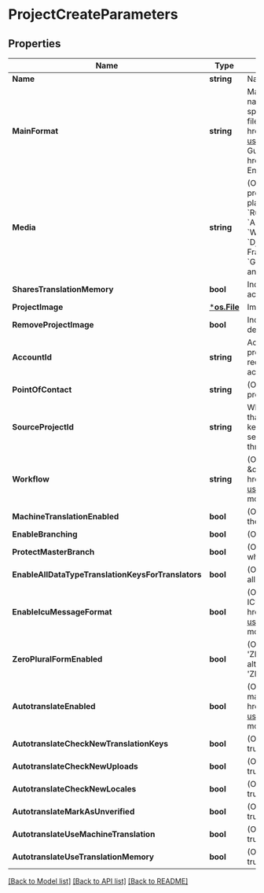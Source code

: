 # ProjectCreateParameters

## Properties

Name | Type | Description | Notes
------------ | ------------- | ------------- | -------------
**Name** | **string** | Name of the project | 
**MainFormat** | **string** | Main file format specified by its API Extension name. Used for locale downloads if no format is specified. For API Extension names of available file formats see &lt;a href&#x3D;\&quot;https://support.phrase.com/hc/en-us/sections/6111343326364\&quot;&gt;Format Guide&lt;/a&gt; or our &lt;a href&#x3D;\&quot;#formats\&quot;&gt;Formats API Endpoint&lt;/a&gt;. | [optional] 
**Media** | **string** | (Optional) Main technology stack used in the project. It affects for example the suggested placeholder style. Predefined values include: &#x60;Ruby&#x60;, &#x60;JavaScript&#x60;, &#x60;AngularJS&#x60;, &#x60;React&#x60;, &#x60;iOS&#x60;, &#x60;Android&#x60;, &#x60;Python&#x60;, &#x60;PHP&#x60;, &#x60;Java&#x60;, &#x60;Go&#x60;, &#x60;Windows Phone&#x60;, &#x60;Rails&#x60;, &#x60;Node.js&#x60;, &#x60;.NET&#x60;, &#x60;Django&#x60;, &#x60;Symfony&#x60;, &#x60;Yii Framework&#x60;, &#x60;Zend Framework&#x60;, &#x60;Apple App Store Description&#x60;, &#x60;Google Play Description&#x60;, but it can also take any other value. | [optional] 
**SharesTranslationMemory** | **bool** | Indicates whether the project should share the account&#39;s translation memory | [optional] 
**ProjectImage** | [***os.File**](*os.File.md) | Image to identify the project | [optional] 
**RemoveProjectImage** | **bool** | Indicates whether the project image should be deleted. | [optional] 
**AccountId** | **string** | Account ID to specify the actual account the project should be created in. Required if the requesting user is a member of multiple accounts. | [optional] 
**PointOfContact** | **string** | (Optional) User ID of the point of contact for the project. | [optional] 
**SourceProjectId** | **string** | When a source project ID is given, a clone of that project will be created, including all locales, keys and translations as well as the main project settings if they are not defined otherwise through the params. | [optional] 
**Workflow** | **string** | (Optional) Review Workflow. \&quot;simple\&quot; / \&quot;review\&quot;. &lt;a href&#x3D;\&quot;https://support.phrase.com/hc/en-us/articles/5784094755484\&quot;&gt;Read more&lt;/a&gt; | [optional] 
**MachineTranslationEnabled** | **bool** | (Optional) Enable machine translation support in the project. Required for Pre-Translation | [optional] 
**EnableBranching** | **bool** | (Optional) Enable branching in the project | [optional] 
**ProtectMasterBranch** | **bool** | (Optional) Protect the master branch in project where branching is enabled | [optional] 
**EnableAllDataTypeTranslationKeysForTranslators** | **bool** | (Optional) Otherwise, translators are not allowed to edit translations other than strings | [optional] 
**EnableIcuMessageFormat** | **bool** | (Optional) We can validate and highlight your ICU messages. &lt;a href&#x3D;\&quot;https://support.phrase.com/hc/en-us/articles/5822319545116\&quot;&gt;Read more&lt;/a&gt; | [optional] 
**ZeroPluralFormEnabled** | **bool** | (Optional) Displays the input fields for the &#39;ZERO&#39; plural form for every key as well although only some languages require the &#39;ZERO&#39; explicitly. | [optional] 
**AutotranslateEnabled** | **bool** | (Optional) Autopilot, requires machine_translation_enabled. &lt;a href&#x3D;\&quot;https://support.phrase.com/hc/en-us/articles/5822187934364\&quot;&gt;Read more&lt;/a&gt; | [optional] 
**AutotranslateCheckNewTranslationKeys** | **bool** | (Optional) Requires autotranslate_enabled to be true | [optional] 
**AutotranslateCheckNewUploads** | **bool** | (Optional) Requires autotranslate_enabled to be true | [optional] 
**AutotranslateCheckNewLocales** | **bool** | (Optional) Requires autotranslate_enabled to be true | [optional] 
**AutotranslateMarkAsUnverified** | **bool** | (Optional) Requires autotranslate_enabled to be true | [optional] 
**AutotranslateUseMachineTranslation** | **bool** | (Optional) Requires autotranslate_enabled to be true | [optional] 
**AutotranslateUseTranslationMemory** | **bool** | (Optional) Requires autotranslate_enabled to be true | [optional] 

[[Back to Model list]](../README.md#documentation-for-models) [[Back to API list]](../README.md#documentation-for-api-endpoints) [[Back to README]](../README.md)


